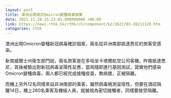 ```yaml
---
layout: post
title: 澳洲出現兩宗Omicron變種病毒個案
date: 2021-11-28 15:23:02.000000000 +08:00
link: https://news.rthk.hk/rthk/ch/component/k2/1621783-20211128.htm
categories: rthk
---
```


澳洲出現Omicron變種新冠病毒確診個案，兩名從非洲南部抵達悉尼的旅客受感染。

新南威爾士州衛生部門說，兩名旅客是在多哈坐卡塔爾航空公司客機，昨晚抵達悉尼，其後被驗出對新冠病毒呈陽性反應，當局隨即進行基因測試，證實他們感染Omicron變種病毒，兩人都已經完成接種疫苗，無病徵，正被隔離。

而機上另外12名同樣來自非洲南部的乘客，雖然病毒檢測呈陰性，但要在酒店隔離14日，機上260名乘客及機組人員，就被視為密切接觸者，同樣要接受隔離。
